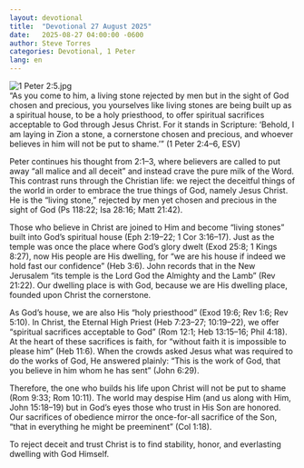 ```yaml
---
layout: devotional
title:  "Devotional 27 August 2025"
date:   2025-08-27 04:00:00 -0600
author: Steve Torres
categories: Devotional, 1 Peter
lang: en
---
```

<img src="https://sitemedia.esteeb.com/file/esteebcomsitemedia/devotional_images/1+Peter/1Pe-2_5.jpg?raw=true" alt="1 Peter 2:5.jpg" style="max-width: 100%; height: auto;">

<div class="scripture">
  “As you come to him, a living stone rejected by men but in the sight of God chosen and precious, you yourselves like living stones are being built up as a spiritual house, to be a holy priesthood, to offer spiritual sacrifices acceptable to God through Jesus Christ. For it stands in Scripture: ‘Behold, I am laying in Zion a stone, a cornerstone chosen and precious, and whoever believes in him will not be put to shame.’” (1 Peter 2:4–6, ESV)
</div>

Peter continues his thought from 2:1–3, where believers are called to put away “all malice and all deceit” and instead crave the pure milk of the Word. This contrast runs through the Christian life: we reject the deceitful things of the world in order to embrace the true things of God, namely Jesus Christ. He is the “living stone,” rejected by men yet chosen and precious in the sight of God (Ps 118:22; Isa 28:16; Matt 21:42).

Those who believe in Christ are joined to Him and become “living stones” built into God’s spiritual house (Eph 2:19–22; 1 Cor 3:16–17). Just as the temple was once the place where God’s glory dwelt (Exod 25:8; 1 Kings 8:27), now His people are His dwelling, for “we are his house if indeed we hold fast our confidence” (Heb 3:6). John records that in the New Jerusalem “its temple is the Lord God the Almighty and the Lamb” (Rev 21:22). Our dwelling place is with God, because we are His dwelling place, founded upon Christ the cornerstone.

As God’s house, we are also His “holy priesthood” (Exod 19:6; Rev 1:6; Rev 5:10). In Christ, the Eternal High Priest (Heb 7:23–27; 10:19–22), we offer “spiritual sacrifices acceptable to God” (Rom 12:1; Heb 13:15–16; Phil 4:18). At the heart of these sacrifices is faith, for “without faith it is impossible to please him” (Heb 11:6). When the crowds asked Jesus what was required to do the works of God, He answered plainly: “This is the work of God, that you believe in him whom he has sent” (John 6:29).

Therefore, the one who builds his life upon Christ will not be put to shame (Rom 9:33; Rom 10:11). The world may despise Him (and us along with Him, John 15:18–19) but in God’s eyes those who trust in His Son are honored. Our sacrifices of obedience mirror the once-for-all sacrifice of the Son, “that in everything he might be preeminent” (Col 1:18).

To reject deceit and trust Christ is to find stability, honor, and everlasting dwelling with God Himself.